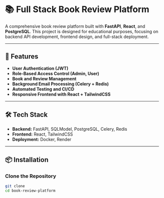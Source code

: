 # 📚 Full Stack Book Review Platform  

A comprehensive book review platform built with **FastAPI**, **React**, and **PostgreSQL**. This project is designed for educational purposes, focusing on backend API development, frontend design, and full-stack deployment.  

---

## 🚀 Features  
- **User Authentication (JWT)**  
- **Role-Based Access Control (Admin, User)**  
- **Book and Review Management**  
- **Background Email Processing (Celery + Redis)**  
- **Automated Testing and CI/CD**  
- **Responsive Frontend with React + TailwindCSS**  

---

## 🛠️ Tech Stack  
- **Backend:** FastAPI, SQLModel, PostgreSQL, Celery, Redis  
- **Frontend:** React, TailwindCSS  
- **Deployment:** Docker, Render  

---

## 📦 Installation  

### Clone the Repository  
```bash
git clone 
cd book-review-platform
